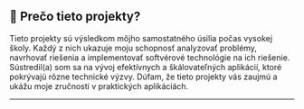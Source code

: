 ## 📌 Prečo tieto projekty?

Tieto projekty sú výsledkom môjho samostatného úsilia počas vysokej školy. Každý z nich ukazuje moju schopnosť analyzovať problémy, navrhovať riešenia a implementovať softvérové technológie na ich riešenie. Sústredil(a) som sa na vývoj efektívnych a škálovateľných aplikácií, ktoré pokrývajú rôzne technické výzvy. Dúfam, že tieto projekty vás zaujmú a ukážu moje zručnosti v praktických aplikáciách.

---
